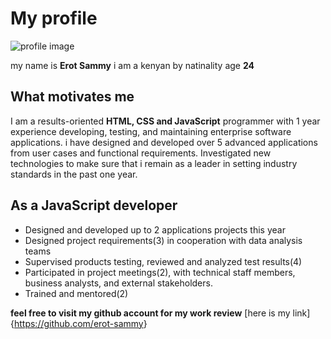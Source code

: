 # My profile

<!-- personal bio -->

![profile image](https://avatars.githubusercontent.com/u/93705588?s=400&u=0b392b1bbb12a5c74b45ef4efdc8e0bc28d78497&v=4)

my name is **Erot Sammy** i am a kenyan by natinality age **24**

## What motivates me

I am a results-oriented **HTML, CSS and JavaScript** programmer with 1 year
experience developing, testing, and maintaining enterprise software
applications. i have designed and developed over 5 advanced applications from
user cases and functional requirements. Investigated new technologies to make
sure that i remain as a leader in setting industry standards in the past one
year.

## As a JavaScript developer

- Designed and developed up to 2 applications projects this year
- Designed project requirements(3) in cooperation with data analysis teams
- Supervised products testing, reviewed and analyzed test results(4)
- Participated in project meetings(2), with technical staff members, business
  analysts, and external stakeholders.
- Trained and mentored(2)

**feel free to visit my github account for my work review** [here is my
link]{<https://github.com/erot-sammy>}

